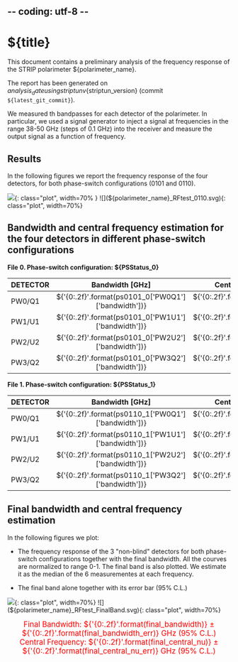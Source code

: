 ## -- coding: utf-8 --

<h1>${title}</h1>

This document contains a preliminary analysis of the frequency response of the STRIP polarimeter ${polarimeter_name}.

The report has been generated on ${analysis_date} using striptun v${striptun_version} (commit `${latest_git_commit}`). 

We measured th bandpasses for each detector of the polarimeter.
In particular, we used a signal generator to inject a signal at frequencies in the range 38-50 GHz (steps of 0.1 GHz) into the receiver and measure the output signal as a function of frequency.

<h2>Results</h2>

In the following figures we report the frequency response of the four detectors, for both phase-switch configurations (0101 and 0110).

![](${polarimeter_name}_RFtest_0101.svg){: class="plot", width=70% }
![](${polarimeter_name}_RFtest_0110.svg){: class="plot", width=70%}


<h2>Bandwidth and central frequency estimation for the four detectors in different phase-switch configurations</h2>

**File 0. Phase-switch configuration: ${PSStatus_0}**

DETECTOR  | Bandwidth [GHz]          | Central Frequency [GHz]          
--------- |:--------------------:|:-------------------:
PW0/Q1   | ${'{0:.2f}'.format(ps0101_0['PW0Q1']['bandwidth'])} | ${'{0:.2f}'.format(ps0101_0['PW0Q1']['central_nu'])} 
PW1/U1   | ${'{0:.2f}'.format(ps0101_0['PW1U1']['bandwidth'])} | ${'{0:.2f}'.format(ps0101_0['PW1U1']['central_nu'])} 
PW2/U2   | ${'{0:.2f}'.format(ps0101_0['PW2U2']['bandwidth'])} | ${'{0:.2f}'.format(ps0101_0['PW2U2']['central_nu'])} 
PW3/Q2   | ${'{0:.2f}'.format(ps0101_0['PW3Q2']['bandwidth'])} | ${'{0:.2f}'.format(ps0101_0['PW3Q2']['central_nu'])} 


**File 1. Phase-switch configuration: ${PSStatus_1}**

DETECTOR  | Bandwidth [GHz]          | Central Frequency [GHz]          
--------- |:--------------------:|:-------------------:
PW0/Q1   | ${'{0:.2f}'.format(ps0110_1['PW0Q1']['bandwidth'])} | ${'{0:.2f}'.format(ps0110_1['PW0Q1']['central_nu'])} 
PW1/U1   | ${'{0:.2f}'.format(ps0110_1['PW1U1']['bandwidth'])} | ${'{0:.2f}'.format(ps0110_1['PW1U1']['central_nu'])} 
PW2/U2   | ${'{0:.2f}'.format(ps0110_1['PW2U2']['bandwidth'])} | ${'{0:.2f}'.format(ps0110_1['PW2U2']['central_nu'])} 
PW3/Q2   | ${'{0:.2f}'.format(ps0110_1['PW3Q2']['bandwidth'])} | ${'{0:.2f}'.format(ps0110_1['PW3Q2']['central_nu'])} 


<h2>Final bandwidth and central frequency estimation</h2>
In the following figures we plot:

- The frequency response of the 3 "non-blind" detectors for both phase-switch configurations together with the final bandwidth. 
  All the courves are normalized to range 0-1.
  The final band is also plotted. We estimate it as the median of the 6 measurementes at each frequency.

- The final band alone together with its error bar (95% C.L.)

![](${polarimeter_name}_RFtest_AllDetNorm.svg){: class="plot", width=70%}
![](${polarimeter_name}_RFtest_FinalBand.svg){: class="plot", width=70%}

<div style="text-align:center; color:red; font-size: 1.2em;">Final Bandwidth: ${'{0:.2f}'.format(final_bandwidth)} ± ${'{0:.2f}'.format(final_bandwidth_err)} GHz (95% C.L.)</div>
<div style="text-align:center; color:red; font-size: 1.2em;">Central Frequency: ${'{0:.2f}'.format(final_central_nu)} ± ${'{0:.2f}'.format(final_central_nu_err)} GHz (95% C.L.)</div>





